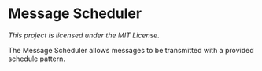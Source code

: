# Message Scheduler

_This project is licensed under the MIT License._

The Message Scheduler allows messages to be transmitted with a provided schedule pattern.
